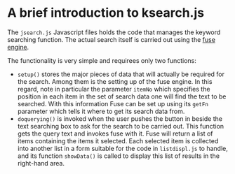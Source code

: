 # A brief introduction to ksearch.js
The `jsearch.js` Javascript files holds the code that manages the keyword searching function.  The actual search itself is carried out using the [fuse engine](https://www.fusejs.io/).

The functionality is very simple and requirees only two functions:
* `setup()` stores the major pieces of data that will actually be required for the search.  Among them is the setting up of the fuse engine.  In this regard, note in particular the parameter `itemNo` which specifies the position in each item in the set of search data one will find the text to be searched.  With this information Fuse can be set up using its `getFn` parameter which tells it where to get its search data from.
* `doquerying()` is invoked when the user pushes the button in beside the text searching box to ask for the search to be carried out.  This function gets the query text and invokes fuse with it.  Fuse will return a list of items containing the items it selected.  Each selected item is collected into another list in a form suitable for the code in `listdispl.js` to handle, and its function `showData()` is called to display this list of results in the right-hand area.
